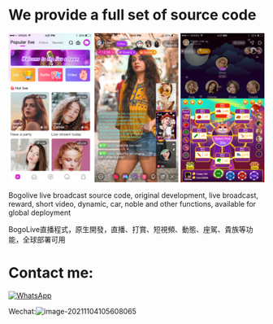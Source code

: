 

# We provide a full set of source code



![img](live.png)

Bogolive live broadcast source code, original development, live broadcast, reward, short video, dynamic, car, noble and other functions, available for global deployment

BogoLive直播程式，原生開發，直播、打賞、短視頻、動態、座駕、貴族等功能，全球部署可用


# Contact me:

[![WhatsApp](https://img.shields.io/badge/WhatsApp-Contact%20Me-25D366?style=for-the-badge&logo=whatsapp&logoColor=white)](https://wa.me/8615715385900?text=Hi%20there!%20I%20came%20across%20your%20product%20on%20GitHub%20and%20I'm%20really%20interested%20in%20learning%20more%20about%20it.%20Would%20you%20be%20available%20to%20share%20some%20details?%20Looking%20forward%20to%20your%20reply!)


Wechat:![image-20211104105608065](http://imgurl.anbig.com/anbig/image-20211104105608065.png)


